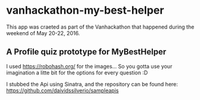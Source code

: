 # vanhackathon-my-best-helper

This app was craeted as part of the Vanhackathon that happened during the weekend of May 20-22, 2016.

## A Profile quiz prototype for MyBestHelper

I used https://robohash.org/ for the images... So you gotta use your imagination a litte bit for the options for every question :D

I stubbed the Api using Sinatra, and the repository can be found here: https://github.com/daividssilverio/sampleapis
